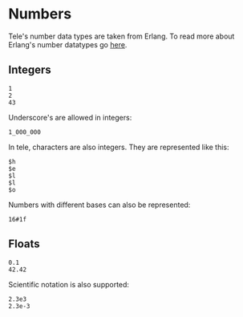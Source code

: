 # Numbers

Tele's number data types are taken from Erlang. To read more about Erlang's number datatypes go [here](https://www.erlang.org/doc/system/data_types.html#number).

## Integers

```
1
2
43
```

Underscore's are allowed in integers:

```
1_000_000
```

In tele, characters are also integers. They are represented like this:

```
$h
$e
$l
$l
$o
```

Numbers with different bases can also be represented:

```
16#1f
```

## Floats

```
0.1
42.42
```

Scientific notation is also supported:

```
2.3e3
2.3e-3
```
